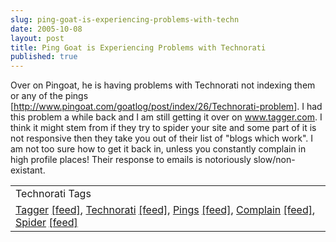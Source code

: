 ```yaml
---
slug: ping-goat-is-experiencing-problems-with-techn
date: 2005-10-08
layout: post
title: Ping Goat is Experiencing Problems with Technorati
published: true
---
```

Over on Pingoat, he is having problems with Technorati not indexing them or any of the pings [<a href="http://www.pingoat.com/goatlog/post/index/26/Technorati-problem" title="PingGoat">http://www.pingoat.com/goatlog/post/index/26/Technorati-problem</a>].  I had this problem a while back and I am still getting it over on <a href="http://www.tagger.com" title="Tagger Blog">www.tagger.com</a>.  I think it might stem from if they try to spider your site and some part of it is not responsive then they take you out of their list of "blogs which work".  I am not too sure how to get it back in, unless you constantly complain in high profile places!  Their response to emails is notoriously slow/non-existant.<p /><table class="TechnoratiHead TagHeader">
<tr><td>Technorati Tags</td></tr>
<tr class="Technorati"><td>
<a href="http://www.technorati.com/tag/Tagger" class="Tag" rel="tag">Tagger</a> <a href="http://feeds.technorati.com/feed/posts/tag/Tagger" class="Tag">[feed]</a>, <a href="http://www.technorati.com/tag/Technorati" class="Tag" rel="tag">Technorati</a> <a href="http://feeds.technorati.com/feed/posts/tag/Technorati" class="Tag">[feed]</a>, <a href="http://www.technorati.com/tag/Pings" class="Tag" rel="tag">Pings</a> <a href="http://feeds.technorati.com/feed/posts/tag/Pings" class="Tag">[feed]</a>, <a href="http://www.technorati.com/tag/Complain" class="Tag" rel="tag">Complain</a> <a href="http://feeds.technorati.com/feed/posts/tag/Complain" class="Tag">[feed]</a>, <a href="http://www.technorati.com/tag/Spider" class="Tag" rel="tag">Spider</a> <a href="http://feeds.technorati.com/feed/posts/tag/Spider" class="Tag">[feed]</a>
</td></tr>
</table><div class="blogger-post-footer"><img class="posterous_download_image" src="https://blogger.googleusercontent.com/tracker/8109338-112876315786828084?l=www.kinlan.co.uk%2Findex.html" height="1" alt="" width="1" /></div>


